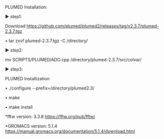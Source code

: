 PLUMED Installation:

▶︎ step1: 

Download https://github.com/plumed/plumed2/releases/tag/v2.3.7/plumed-2.3.7.tgz

• tar zxvf plumed-2.3.7.tgz -C /directory/


▶︎ step2: 

mv SCRIPTS/PLUMED/ADO.cpp /directory/plumed-2.3.7/src/colvar/

▶︎ step3: 

PLUMED Installization

• ./configure --prefix=/directory/plumed2.3/

• make

• make install




*fftw version: 3.3.8 https://fftw.org/pub/fftw/

*GROMACS version: 5.1.4 https://manual.gromacs.org/documentation/5.1.4/download.html
